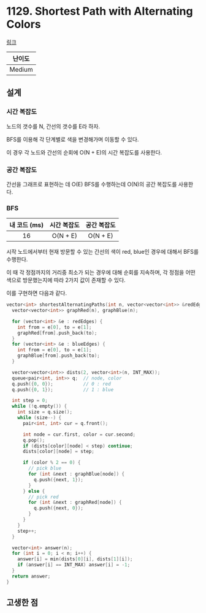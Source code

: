 # 1129. Shortest Path with Alternating Colors

[링크](https://leetcode.com/problems/shortest-path-with-alternating-colors/description/)

| 난이도 |
| :----: |
| Medium |

## 설계

### 시간 복잡도

노드의 갯수를 N, 간선의 갯수를 E라 하자.

BFS를 이용해 각 단계별로 색을 변경해가며 이동할 수 있다.

이 경우 각 노드와 간선의 순회에 O(N + E)의 시간 복잡도를 사용한다.

### 공간 복잡도

간선을 그래프로 표현하는 데 O(E) BFS를 수행하는데 O(N)의 공간 복잡도를 사용한다.

### BFS

| 내 코드 (ms) | 시간 복잡도 | 공간 복잡도 |
| :----------: | :---------: | :---------: |
|      16      |  O(N + E)   |  O(N + E)   |

시작 노드에서부터 현재 방문할 수 있는 간선의 색이 red, blue인 경우에 대해서 BFS를 수행한다.

이 때 각 정점까지의 거리중 최소가 되는 경우에 대해 순회를 지속하며, 각 정점을 어떤 색으로 방문했는지에 따라 2가지 값이 존재할 수 있다.

이를 구현하면 다음과 같다.

```cpp
vector<int> shortestAlternatingPaths(int n, vector<vector<int>> &redEdges, vector<vector<int>> &blueEdges) {
  vector<vector<int>> graphRed(n), graphBlue(n);

  for (vector<int> &e : redEdges) {
    int from = e[0], to = e[1];
    graphRed[from].push_back(to);
  }
  for (vector<int> &e : blueEdges) {
    int from = e[0], to = e[1];
    graphBlue[from].push_back(to);
  }

  vector<vector<int>> dists(2, vector<int>(n, INT_MAX));
  queue<pair<int, int>> q;  // node, color
  q.push({0, 0});           // 0 : red
  q.push({0, 1});           // 1 : blue

  int step = 0;
  while (!q.empty()) {
    int size = q.size();
    while (size--) {
      pair<int, int> cur = q.front();

      int node = cur.first, color = cur.second;
      q.pop();
      if (dists[color][node] < step) continue;
      dists[color][node] = step;

      if (color % 2 == 0) {
        // pick blue
        for (int &next : graphBlue[node]) {
          q.push({next, 1});
        }
      } else {
        // pick red
        for (int &next : graphRed[node]) {
          q.push({next, 0});
        }
      }
    }
    step++;
  }

  vector<int> answer(n);
  for (int i = 0; i < n; i++) {
    answer[i] = min(dists[0][i], dists[1][i]);
    if (answer[i] == INT_MAX) answer[i] = -1;
  }
  return answer;
}
```

## 고생한 점

